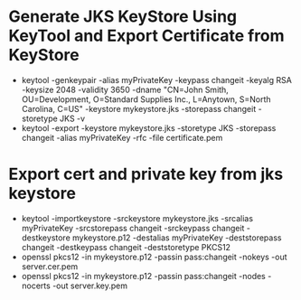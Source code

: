 # Generate JKS KeyStore Using KeyTool and Export Certificate from KeyStore
- keytool -genkeypair -alias myPrivateKey -keypass changeit -keyalg RSA -keysize 2048 -validity 3650 -dname "CN=John Smith, OU=Development, O=Standard Supplies Inc., L=Anytown, S=North Carolina, C=US" -keystore mykeystore.jks -storepass changeit -storetype JKS -v
- keytool -export -keystore mykeystore.jks -storetype JKS -storepass changeit -alias myPrivateKey -rfc -file certificate.pem

# Export cert and private key from jks keystore
- keytool -importkeystore -srckeystore mykeystore.jks -srcalias myPrivateKey -srcstorepass changeit -srckeypass changeit -destkeystore mykeystore.p12 -destalias myPrivateKey -deststorepass changeit -destkeypass changeit -deststoretype PKCS12
- openssl pkcs12 -in mykeystore.p12 -passin pass:changeit -nokeys -out server.cer.pem
- openssl pkcs12 -in mykeystore.p12 -passin pass:changeit -nodes -nocerts -out server.key.pem